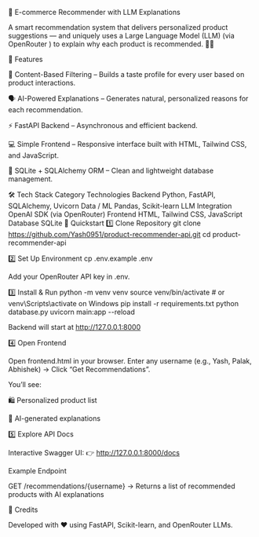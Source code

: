 🤖 E-commerce Recommender with LLM Explanations

A smart recommendation system that delivers personalized product suggestions — and uniquely uses a Large Language Model (LLM) (via OpenRouter
) to explain why each product is recommended. 💬✨

🌟 Features

🧠 Content-Based Filtering – Builds a taste profile for every user based on product interactions.

🗣️ AI-Powered Explanations – Generates natural, personalized reasons for each recommendation.

⚡ FastAPI Backend – Asynchronous and efficient backend.

💻 Simple Frontend – Responsive interface built with HTML, Tailwind CSS, and JavaScript.

🧱 SQLite + SQLAlchemy ORM – Clean and lightweight database management.

🛠️ Tech Stack
Category	Technologies
Backend	Python, FastAPI, SQLAlchemy, Uvicorn
Data / ML	Pandas, Scikit-learn
LLM Integration	OpenAI SDK (via OpenRouter)
Frontend	HTML, Tailwind CSS, JavaScript
Database	SQLite
🚀 Quickstart
1️⃣ Clone Repository
git clone https://github.com/Yash0951/product-recommender-api.git
cd product-recommender-api

2️⃣ Set Up Environment
cp .env.example .env


Add your OpenRouter API key in .env.

3️⃣ Install & Run
python -m venv venv
source venv/bin/activate      # or venv\Scripts\activate on Windows
pip install -r requirements.txt
python database.py
uvicorn main:app --reload


Backend will start at http://127.0.0.1:8000

4️⃣ Open Frontend

Open frontend.html in your browser.
Enter any username (e.g., Yash, Palak, Abhishek) → Click “Get Recommendations”.

You’ll see:

🛍️ Personalized product list

💬 AI-generated explanations

5️⃣ Explore API Docs

Interactive Swagger UI:
👉 http://127.0.0.1:8000/docs

Example Endpoint

GET /recommendations/{username}
→ Returns a list of recommended products with AI explanations

🧩 Credits

Developed with ❤️ using FastAPI, Scikit-learn, and OpenRouter LLMs.
